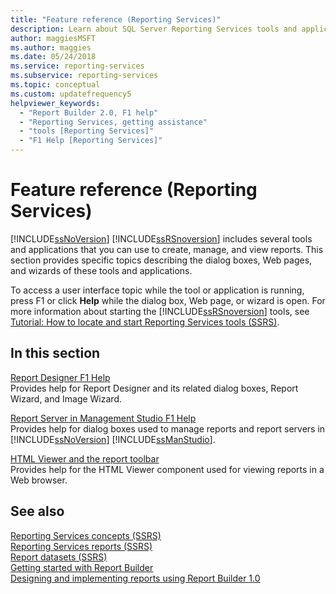 ```yaml
---
title: "Feature reference (Reporting Services)"
description: Learn about SQL Server Reporting Services tools and applications that you can use to create, manage, and view reports.
author: maggiesMSFT
ms.author: maggies
ms.date: 05/24/2018
ms.service: reporting-services
ms.subservice: reporting-services
ms.topic: conceptual
ms.custom: updatefrequency5
helpviewer_keywords:
  - "Report Builder 2.0, F1 help"
  - "Reporting Services, getting assistance"
  - "tools [Reporting Services]"
  - "F1 Help [Reporting Services]"
---
```

# Feature reference (Reporting Services)
  [!INCLUDE[ssNoVersion](../includes/ssnoversion-md.md)] [!INCLUDE[ssRSnoversion](../includes/ssrsnoversion-md.md)] includes several tools and applications that you can use to create, manage, and view reports. This section provides specific topics describing the dialog boxes, Web pages, and wizards of these tools and applications.  
  
 To access a user interface topic while the tool or application is running, press F1 or click **Help** while the dialog box, Web page, or wizard is open. For more information about starting the [!INCLUDE[ssRSnoversion](../includes/ssrsnoversion-md.md)] tools, see [Tutorial: How to locate and start Reporting Services tools &#40;SSRS&#41;](../reporting-services/tools/tutorial-how-to-locate-and-start-reporting-services-tools-ssrs.md).  
  
## In this section  
 [Report Designer F1 Help](../reporting-services/tools/report-designer-f1-help.md)  
 Provides help for Report Designer and its related dialog boxes, Report Wizard, and Image Wizard.  
  
 [Report Server in Management Studio F1 Help](../reporting-services/tools/report-server-in-management-studio-f1-help.md)  
 Provides help for dialog boxes used to manage reports and report servers in [!INCLUDE[ssNoVersion](../includes/ssnoversion-md.md)] [!INCLUDE[ssManStudio](../includes/ssmanstudio-md.md)].  
  
 [HTML Viewer and the report toolbar](../reporting-services/html-viewer-and-the-report-toolbar.md)  
 Provides help for the HTML Viewer component used for viewing reports in a Web browser.  
  
## See also  
 [Reporting Services concepts &#40;SSRS&#41;](../reporting-services/reporting-services-concepts-ssrs.md)   
 [Reporting Services reports &#40;SSRS&#41;](../reporting-services/reports/reporting-services-reports-ssrs.md)   
 [Report datasets &#40;SSRS&#41;](../reporting-services/report-data/report-datasets-ssrs.md)   
 [Getting started with Report Builder](https://www.databasejournal.com/features/mssql/sql-server-report-builder-3.0.html)   
 [Designing and implementing reports using Report Builder 1.0](/previous-versions/sql/sql-server-2008/ms159750(v=sql.100))  
  

